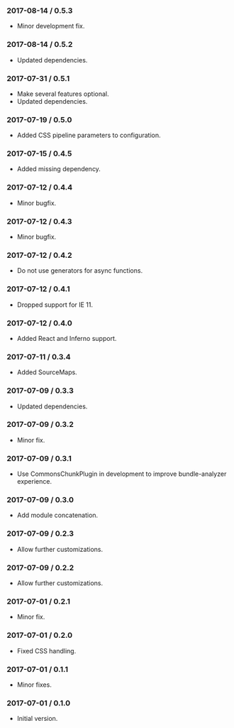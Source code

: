 ### 2017-08-14 / 0.5.3

* Minor development fix.

### 2017-08-14 / 0.5.2

* Updated dependencies.

### 2017-07-31 / 0.5.1

* Make several features optional.
* Updated dependencies.

### 2017-07-19 / 0.5.0

* Added CSS pipeline parameters to configuration.

### 2017-07-15 / 0.4.5

* Added missing dependency.

### 2017-07-12 / 0.4.4

* Minor bugfix.

### 2017-07-12 / 0.4.3

* Minor bugfix.

### 2017-07-12 / 0.4.2

* Do not use generators for async functions.

### 2017-07-12 / 0.4.1

* Dropped support for IE 11.

### 2017-07-12 / 0.4.0

* Added React and Inferno support.

### 2017-07-11 / 0.3.4

* Added SourceMaps.

### 2017-07-09 / 0.3.3

* Updated dependencies.

### 2017-07-09 / 0.3.2

* Minor fix.

### 2017-07-09 / 0.3.1

* Use CommonsChunkPlugin in development to improve bundle-analyzer experience.

### 2017-07-09 / 0.3.0

* Add module concatenation.

### 2017-07-09 / 0.2.3

* Allow further customizations.

### 2017-07-09 / 0.2.2

* Allow further customizations.

### 2017-07-01 / 0.2.1

* Minor fix.

### 2017-07-01 / 0.2.0

* Fixed CSS handling.

### 2017-07-01 / 0.1.1

* Minor fixes.

### 2017-07-01 / 0.1.0

* Initial version.
